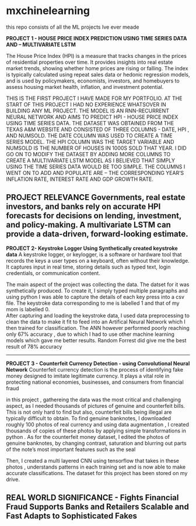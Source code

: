 # mxchinelearning
this repo consists of all the ML projects Ive ever meade

**PROJECT 1 - HOUSE PRICE INDEX PREDICTION USING TIME SERIES DATA AND – MULTIVARIATE LSTM**

The House Price Index (HPI) is a measure that tracks changes in the prices of residential properties over time. It provides insights into real estate market trends, showing whether home prices are rising or falling. The index is typically calculated using repeat sales data or hedonic regression models, and is used by policymakers, economists, investors, and homebuyers to assess housing market health, inflation, and investment potential. 

THIS IS THE FIRST PROJECT I HAVE MADE FOR MY PORTFOLIO. AT THE START OF THIS PROJECT I HAD NO EXPERIENCE WHATSOVER IN BUILDING ANY ML PROJECT. 
THE MODEL IS AN RNN-RECURRENT NEURAL NETWORK AND AIMS TO PREDICT HPI - HOUSE PRICE INDEX USING TIME SERIES DATA. THE DATASET WAS OBTAINED FROM THE TEXAS A&M WEBSITE AND CONSISTED OF THREE COLUMNS - DATE, HPI , AND NUMSOLD. THE DATE COLUMN WAS USED TO CREATE A TIME SERIES MODEL. THE HPI COLUMN WAS THE TARGET VARIABLE AND NUMSOLD IS THE NUMBER OF HOUSES IN 1000S SOLD THAT YEAR. I DID GO ON TO MODIFY THE DATASET BY ADDING MORE COLUMNS TO CREATE A MULTIVARIATE LSTM MODEL AS I BELIEVED THAT SIMPLY USING THE TIME SERIES DATA WOULD BE TOO SIMPLE. THE COLUMNS I WENT ON TO ADD AND POPULATE ARE – THE CORRESPONDING YEAR’S INFLATION RATE, INTEREST RATE AND GDP GROWTH RATE. 

PROJECT RELEVANCE
 Governments, real estate investors, and banks rely on accurate HPI forecasts for decisions on lending, investment, and policy-making. A multivariate LSTM can provide a data-driven, forward-looking estimate.
----------------------------------------------------------------------------------------------------------------------------------------------------------------------------------------------
**PROJECT 2- Keystroke Logger Using Synthetically created keystroke data**
A keystroke logger, or keylogger, is a software or hardware tool that records the keys a user types on a keyboard, often without their knowledge. It captures input in real time, storing details such as typed text, login credentials, or communication content. 

The main aspect of the project was  collecting the data. The datset for it was synthetically produced. To create it, I simply typed multiple paragraphs and using python I was able to capture the details of each key press into a csv file. The keystroke data corresponding to me is labelled 1 and that of my mom is labelled 0.  
After capturing and loading the keystroke data, I used data preprocessing to clean the data to make it fit to feed into an Artifical Neural Network which I then trained for classification. The ANN however performed poorly reaching only 67% accuracy , due to which I had to use other machine learning models which gave me better results. Random Forrest did give me the best result of 78% accuracy

--------------------------------------------------------------------------------------------------------------------------------------------------------------------------------------------------
**PROJECT 3 - Counterfeit Currency Detection -  using Convolutional Neural Network**
Counterfeit currency detection is the process of identifying fake money designed to imitate legitimate currency. It plays a vital role in protecting national economies, businesses, and consumers from financial fraud

in this project , gathereing the data was the most critical and challenging aspect, as I needed thousands of pictures of genuine and counterfeit bills. This is not only hard to find but also, counterfeit bills being illegal are typically difficult to obtain. 
To find genuine banknotes, I downloaded roughly 100 photos of real currency and using data augmentation , I created thousands of copies of these photos by applying simple transformations in python . 
As for the counterfeit money dataset, I edited the photos of genuine banknotes, by changing contrast, saturation and blurring out parts of the note’s most important features such as the seal 

Then, I created a multi layered CNN using tensorflow that takes in these photos , understands patterns in each training set and is now able to make accurate classifications. The dataset for this project has been stored on my drive. 

**REAL WORLD SIGNIFICANCE** - 
Fights Financial Fraud
Supports Banks and Retailers
Scalable and Fast
Adapts to Sophisticated Fakes
------------------------------------------------------------------------------------------------------------------------------------------------------------------------------------------------------
